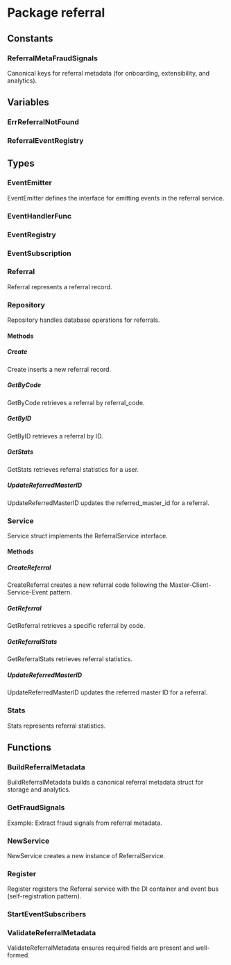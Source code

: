 # Package referral

## Constants

### ReferralMetaFraudSignals

Canonical keys for referral metadata (for onboarding, extensibility, and analytics).

## Variables

### ErrReferralNotFound

### ReferralEventRegistry

## Types

### EventEmitter

EventEmitter defines the interface for emitting events in the referral service.

### EventHandlerFunc

### EventRegistry

### EventSubscription

### Referral

Referral represents a referral record.

### Repository

Repository handles database operations for referrals.

#### Methods

##### Create

Create inserts a new referral record.

##### GetByCode

GetByCode retrieves a referral by referral_code.

##### GetByID

GetByID retrieves a referral by ID.

##### GetStats

GetStats retrieves referral statistics for a user.

##### UpdateReferredMasterID

UpdateReferredMasterID updates the referred_master_id for a referral.

### Service

Service struct implements the ReferralService interface.

#### Methods

##### CreateReferral

CreateReferral creates a new referral code following the Master-Client-Service-Event pattern.

##### GetReferral

GetReferral retrieves a specific referral by code.

##### GetReferralStats

GetReferralStats retrieves referral statistics.

##### UpdateReferredMasterID

UpdateReferredMasterID updates the referred master ID for a referral.

### Stats

Stats represents referral statistics.

## Functions

### BuildReferralMetadata

BuildReferralMetadata builds a canonical referral metadata struct for storage and analytics.

### GetFraudSignals

Example: Extract fraud signals from referral metadata.

### NewService

NewService creates a new instance of ReferralService.

### Register

Register registers the Referral service with the DI container and event bus (self-registration
pattern).

### StartEventSubscribers

### ValidateReferralMetadata

ValidateReferralMetadata ensures required fields are present and well-formed.
